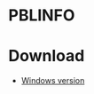 # PBLINFO
# Download

- [Windows version](https://raw.githubusercontent.com/cmtliton/PBLINFO/master/PBLINFO%20Setup%200.0.1.exe)
